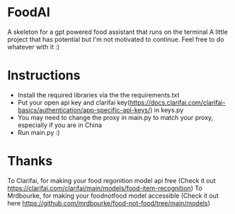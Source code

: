 # FoodAI
 A skeleton for a gpt powered food assistant that runs on the terminal
 A little project that has potential but I'm not motivated to continue.
 Feel free to do whatever with it :)
 
 # Instructions
 * Install the required libraries via the the requirements.txt
 * Put your open api key and clarifai key(https://docs.clarifai.com/clarifai-basics/authentication/app-specific-api-keys/) in keys.py
 * You may need to change the proxy in main.py to match your proxy, especially if you are in China
 * Run main.py :)
 
 # Thanks
 To Clarifai, for making your food regonition model api free (Check it out https://clarifai.com/clarifai/main/models/food-item-recognition)
 To Mrdbourke, for making your foodnotfood model accessible (Check it out here https://github.com/mrdbourke/food-not-food/tree/main/models)
